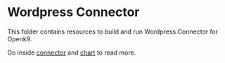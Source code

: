 # Wordpress Connector

This folder contains resources to build and run Wordpress Connector for Openk9.

Go inside [connector](./connector) and [chart](/chart) to read more.